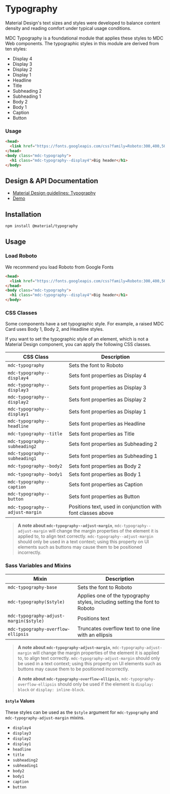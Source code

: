 <!--docs:
title: "Typography"
layout: detail
section: components
excerpt: "Typographic scale that handles a set of type sizes"
iconId: typography
path: /catalog/typography/
-->

# Typography

Material Design's text sizes and styles were developed to balance content density and reading comfort under typical usage conditions.

MDC Typography is a foundational module that applies these styles to MDC Web components. The typographic styles in this module are derived from ten styles:

* Display 4
* Display 3
* Display 2
* Display 1
* Headline
* Title
* Subheading 2
* Subheading 1
* Body 2
* Body 1
* Caption
* Button

### Usage

```html
<head>
  <link href="https://fonts.googleapis.com/css?family=Roboto:300,400,500" rel="stylesheet">
</head>
<body class="mdc-typography">
  <h1 class="mdc-typography--display4">Big header</h1>
</body>
```

## Design & API Documentation

<ul class="icon-list">
  <li class="icon-list-item icon-list-item--spec">
    <a href="https://material.io/guidelines/style/typography.html">Material Design guidelines: Typography</a>
  </li>
  <li class="icon-list-item icon-list-item--link">
    <a href="https://material-components-web.appspot.com/typography.html">Demo</a>
  </li>
</ul>

## Installation

```
npm install @material/typography
```

## Usage

### Load Roboto

We recommend you load Roboto from Google Fonts

```html
<head>
  <link href="https://fonts.googleapis.com/css?family=Roboto:300,400,500" rel="stylesheet">
</head>
<body class="mdc-typography">
  <h1 class="mdc-typography--display4">Big header</h1>
</body>
```

### CSS Classes

Some components have a set typographic style. For example, a raised MDC Card uses Body 1, Body 2, and Headline styles.

If you want to set the typographic style of an element, which is not a Material Design component, you can apply the following CSS classes.

CSS Class | Description
--- | ---
`mdc-typography` | Sets the font to Roboto
`mdc-typography--display4` | Sets font properties as Display 4
`mdc-typography--display3` | Sets font properties as Display 3
`mdc-typography--display2` | Sets font properties as Display 2
`mdc-typography--display1` | Sets font properties as Display 1
`mdc-typography--headline` | Sets font properties as Headline
`mdc-typography--title` | Sets font properties as Title
`mdc-typography--subheading2` | Sets font properties as Subheading 2
`mdc-typography--subheading1` | Sets font properties as Subheading 1
`mdc-typography--body2` | Sets font properties as Body 2
`mdc-typography--body1` | Sets font properties as Body 1
`mdc-typography--caption` | Sets font properties as Caption
`mdc-typography--button` | Sets font properties as Button
`mdc-typography--adjust-margin` | Positions text, used in conjunction with font classes above

> **A note about `mdc-typography--adjust-margin`**, `mdc-typography--adjust-margin` will change the margin properties of the element it is applied to, to align text correctly. `mdc-typography--adjust-margin` should only be used in a text context; using this property on UI elements such as buttons may cause them to be positioned incorrectly.

### Sass Variables and Mixins

Mixin | Description
--- | ---
`mdc-typography-base` | Sets the font to Roboto
`mdc-typography($style)` | Applies one of the typography styles, including setting the font to Roboto
`mdc-typography-adjust-margin($style)` | Positions text
`mdc-typography-overflow-ellipsis` | Truncates overflow text to one line with an ellipsis

> **A note about `mdc-typography-adjust-margin`**, `mdc-typography-adjust-margin` will change the margin properties of the element it is applied to, to align text correctly. `mdc-typography-adjust-margin` should only be used in a text context; using this property on UI elements such as buttons may cause them to be positioned incorrectly.

> **A note about `mdc-typography-overflow-ellipsis`**, `mdc-typography-overflow-ellipsis` should only be used if the element is `display: block` or `display: inline-block`.

#### `$style` Values

These styles can be used as the `$style` argument for `mdc-typography` and `mdc-typography-adjust-margin` mixins.

* `display4`
* `display3`
* `display2`
* `display1`
* `headline`
* `title`
* `subheading2`
* `subheading1`
* `body2`
* `body1`
* `caption`
* `button`
